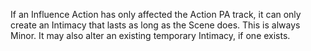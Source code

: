 If an Influence Action has only affected the Action PA track, it can only create an Intimacy that lasts as long as the Scene does. This is always Minor. It may also alter an existing temporary Intimacy, if one exists.